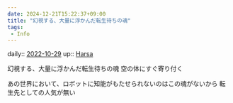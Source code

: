```yaml
---
date: 2024-12-21T15:22:37+09:00
title: "幻視する、大量に浮かんだ転生待ちの魂"
tags:
 - Info
---
```


daily:: [2022-10-29](Daily_Note/2022-10-29.md)
up:: [Harsa](Bar/Novel/Nacaria/Harsa.md)

幻視する、大量に浮かんだ転生待ちの魂
空の体にすぐ寄り付く

あの世界において、ロボットに知能がもたせられないのはこの魂がないから
転生先としての人気が無い